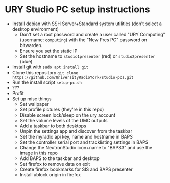 # URY Studio PC setup instructions

- Install debian with SSH Server+Standard system utilities (don't select a desktop environment)
  - Don't set a root password and create a user called "URY Computing" (username: `computing`) with the "New Pres PC" password on bitwarden.
  - Ensure you set the static IP
  - Set the hostname to `studio1presenter` (red) or `studio2presenter` (blue)
- Install git with `sudo apt install git`
- Clone this repository `git clone https://github.com/UniversityRadioYork/studio-pcs.git`
- Run the install script `setup-pc.sh`
- ???
- Profit
- Set up misc things
  - Set wallpaper
  - Set profile pictures (they're in this repo)
  - Disable screen lock/sleep on the ury account
  - Set the volume levels of the UMC outputs
  - Add a taskbar to both desktops
  - Unpin the settings app and discover from the taskbar
  - Set the myradio api key, name and hostname in BAPS
  - Set the controller serial port and tracklisting settings in BAPS
  - Change the NeutronStudio icon+name to "BAPS3" and use the image in this repo
  - Add BAPS to the taskbar and desktop
  - Set firefox to remove data on exit
  - Create firefox bookmarks for SIS and BAPS presenter
  - Install ublock origin in firefox
